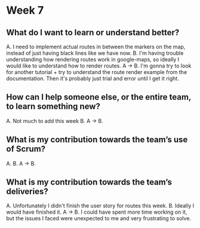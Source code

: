 # Week 7

## What do I want to learn or understand better?

A. I need to implement actual routes in between the markers on the map, instead
of just having black lines like we have now.
B. I'm having trouble understanding how rendering routes work in google-maps,
so ideally I would like to understand how to render routes.
A -> B. I'm gonna try to look for another tutorial + try to understand the route render
example from the documentation. Then it's probably just trial and error until I 
get it right.
## How can I help someone else, or the entire team, to learn something new?
A. Not much to add this week
B.
A -> B.

## What is my contribution towards the team’s use of Scrum?
A. 
B.
A -> B.

## What is my contribution towards the team’s deliveries?
A. Unfortunately I didn't finish the user story for routes this week.
B. Ideally I would have finished it.
A -> B. I could have spent more time working on it, but the issues I faced
were unexpected to me and very frustrating to solve.